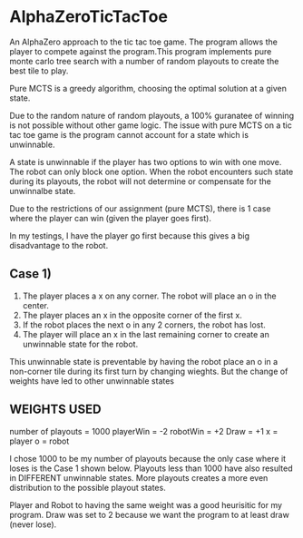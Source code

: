 # AlphaZeroTicTacToe
An AlphaZero approach to the tic tac toe game. The program allows the player to compete against the program.This program implements pure monte carlo tree search with a number of random playouts to create the best tile to play.


 Pure MCTS is a greedy algorithm, choosing the optimal solution at a given state. 

 Due to the random nature of random playouts, a 100% guranatee of winning is not possible without other game logic.
 The issue with pure MCTS on a tic tac toe game is the program cannot account for a state which is unwinnable.

 A state is unwinnable if the player has two options to win with one move. The robot can only block one option.
 When the robot encounters such state during its playouts, the robot will not determine or compensate for the unwinnalbe state.

 Due to the restrictions of our assignment (pure MCTS), there is 1 case where the player can win (given the player goes first).

 In my testings, I have the player go first because this gives a big disadvantage to the robot.
 

 ## Case 1) 
 1. The player places a x on any corner. The robot will place an o in the center.
 2. The player places an x in the opposite corner of the first x. 
 3. If the robot places the next o in any 2 corners, the robot has lost.
 4. The player will place an x in the last remaining corner to create an unwinnable state for the robot.
 
 This unwinnable state is preventable by having the robot place an o in a non-corner tile during its first turn by changing wieghts.
 But the change of weights have led to other unwinnable states

## WEIGHTS USED
 number of playouts = 1000
 playerWin = -2
 robotWin = +2
 Draw = +1
 x = player
 o = robot
 
I chose 1000 to be my number of playouts because the only case where it loses is the Case 1 shown below.
Playouts less than 1000 have also resulted in DIFFERENT unwinnable states.
More playouts creates a more even distribution to the possible playout states.

Player and Robot to having the same weight was a good heurisitic for my program. 
Draw was set to 2 because we want the program to at least draw (never lose).
